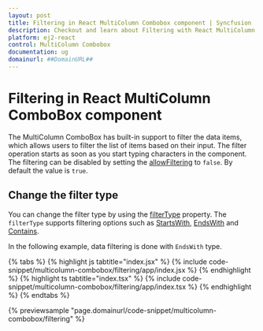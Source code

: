 ```yaml
---
layout: post
title: Filtering in React MultiColumn Combobox component | Syncfusion
description: Checkout and learn about Filtering with React MultiColumn Combobox component of Syncfusion Essential JS 2 and more.
platform: ej2-react
control: MultiColumn Combobox
documentation: ug
domainurl: ##DomainURL##
---
```


# Filtering in React MultiColumn ComboBox component

The MultiColumn ComboBox has built-in support to filter the data items, which allows users to filter the list of items based on their input. The filter operation starts as soon as you start typing characters in the component. The filtering can be disabled by setting the [allowFiltering](https://j2.syncfusion.com/react/documentation/api/multicolumn-combobox#allowfiltering) to `false`. By default the value is `true`.

## Change the filter type

You can change the filter type by using the [filterType](https://j2.syncfusion.com/react/documentation/api/multicolumn-combobox#filtertype) property. The `filterType` supports filtering options such as [StartsWith](https://j2.syncfusion.com/react/documentation/api/multicolumn-combobox/filterType/), [EndsWith](https://j2.syncfusion.com/react/documentation/api/multicolumn-combobox/filterType/) and [Contains](https://j2.syncfusion.com/react/documentation/api/multicolumn-combobox/filterType/).

In the following example, data filtering is done with `EndsWith` type.

{% tabs %}
{% highlight js tabtitle="index.jsx" %}
{% include code-snippet/multicolumn-combobox/filtering/app/index.jsx %}
{% endhighlight %}
{% highlight ts tabtitle="index.tsx" %}
{% include code-snippet/multicolumn-combobox/filtering/app/index.tsx %}
{% endhighlight %}
{% endtabs %}

{% previewsample "page.domainurl/code-snippet/multicolumn-combobox/filtering" %}
